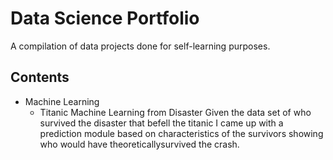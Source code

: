 # Data Science Portfolio
A compilation of data projects done for self-learning purposes.

## Contents

- Machine Learning
  - Titanic Machine Learning from Disaster
Given the data set of who survived the disaster that befell the titanic I came up with a prediction module based on characteristics of the survivors showing who would have theoreticallysurvived the crash.
